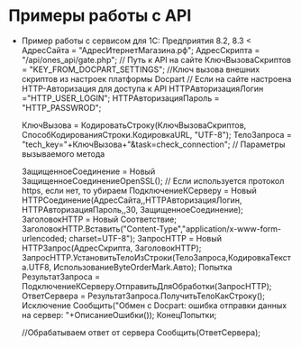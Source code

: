 # Примеры работы с API

- Пример работы с сервисом для 1С: Предприятия 8.2, 8.3
<
    АдресСайта = "АдресИтернетМагазина.рф"; 
    АдресСкрипта = "/api/ones_api/gate.php"; // Путь к API на сайте
    КлючВызоваСкриптов = "KEY_FROM_DOCPART_SETTINGS"; //Ключ вызова внешних скриптов из настроек платформы Docpart
    // Если на сайте настроена HTTP-Авторизация для доступа к API
    HTTPАвторизацияЛогин ="HTTP_USER_LOGIN";
    HTTPАвторизацияПароль = "HTTP_PASSWROD";
    
    КлючВызова = КодироватьСтроку(КлючВызоваСкриптов, СпособКодированияСтроки.КодировкаURL, "UTF-8");
    ТелоЗапроса = "tech_key="+КлючВызова+"&task=check_connection"; // Параметры вызываемого метода
    
    ЗащищенноеСоединение = Новый ЗащищенноеСоединениеOpenSSL(); // Если используется протокол https, если нет, то убираем
    ПодключениеКСерверу = Новый  HTTPСоединение(АдресСайта,,HTTPАвторизацияЛогин, HTTPАвторизацияПароль,,30, ЗащищенноеСоединение);	
    ЗаголовокHTTP = Новый Соответствие;
    ЗаголовокHTTP.Вставить("Content-Type","application/x-www-form-urlencoded; charset=UTF-8");
    ЗапросHTTP =  Новый HTTPЗапрос(АдресСкрипта, ЗаголовокHTTP);
    ЗапросHTTP.УстановитьТелоИзСтроки(ТелоЗапроса,КодировкаТекста.UTF8, ИспользованиеByteOrderMark.Авто);
    Попытка
        РезультатЗапроса = ПодключениеКСерверу.ОтправитьДляОбработки(ЗапросHTTP);
        ОтветСервера	= РезультатЗапроса.ПолучитьТелоКакСтроку();
    Исключение
        Сообщить("Обмен с Docpart: ошибка отправки данных на сервер: "+ОписаниеОшибки());
    КонецПопытки;
    
    //Обрабатываем ответ от сервера
    Сообщить(ОтветСервера); 

>